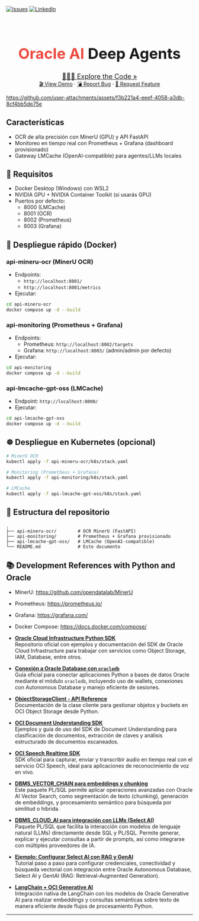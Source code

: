 [![Issues][issues-shield]][issues-url]
[![LinkedIn][linkedin-shield]][linkedin-url]

<!-- Intro -->
<br />
<div align="center" style="text-align:center;">
  <h1 style="font-size:40px; font-bload"><b style="color:#ec4b42">Oracle AI</b> Deep Agents</h1>
  
  <a style="font-size:large;" href="/src/">👨🏽‍💻 Explore the Code »</a>
  <br/>
  <a href="https://www.youtube.com/@jgangini">🎬 View Demo</a>
  ·
  <a href="https://github.com/jganggini/oracle-ai-deep-platform/issues">💣 Report Bug</a>
  ·
  <a href="https://github.com/jganggini/oracle-ai-deep-platform/pulls">🚀 Request Feature</a>
  
</div>

https://github.com/user-attachments/assets/f3b221a4-eeef-4058-a3db-8cf4bb5de75e


## Características

- OCR de alta precisión con MinerU (GPU) y API FastAPI
- Monitoreo en tiempo real con Prometheus + Grafana (dashboard provisionado)
- Gateway LMCache (OpenAI-compatible) para agentes/LLMs locales

## 🔧 Requisitos

- Docker Desktop (Windows) con WSL2
- NVIDIA GPU + NVIDIA Container Toolkit (si usarás GPU)
- Puertos por defecto:
  - 8000 (LMCache)
  - 8001 (OCR)
  - 8002 (Prometheus)
  - 8003 (Grafana)

## 🚀 Despliegue rápido (Docker)

### api-mineru-ocr (MinerU OCR)
- Endpoints:
  - `http://localhost:8001/`
  - `http://localhost:8001/metrics`
- Ejecutar:
```bash
cd api-mineru-ocr
docker compose up -d --build
```

### api-monitoring (Prometheus + Grafana)
- Endpoints:
  - Prometheus: `http://localhost:8002/targets`
  - Grafana: `http://localhost:8003/` (admin/admin por defecto)
- Ejecutar:
```bash
cd api-monitoring
docker compose up -d --build
```

### api-lmcache-gpt-oss (LMCache)
- Endpoint: `http://localhost:8000/`
- Ejecutar:
```bash
cd api-lmcache-gpt-oss
docker compose up -d --build
```

## ☸️ Despliegue en Kubernetes (opcional)

```bash
# MinerU OCR
kubectl apply -f api-mineru-ocr/k8s/stack.yaml

# Monitoring (Prometheus + Grafana)
kubectl apply -f api-monitoring/k8s/stack.yaml

# LMCache
kubectl apply -f api-lmcache-gpt-oss/k8s/stack.yaml
```

## 📁 Estructura del repositorio
```
.
├── api-mineru-ocr/        # OCR MinerU (FastAPI)
├── api-monitoring/        # Prometheus + Grafana provisionado
├── api-lmcache-gpt-oss/   # LMCache (OpenAI-compatible)
└── README.md              # Este documento
```

## 📚 Development References with Python and Oracle

- MinerU: https://github.com/opendatalab/MinerU
- Prometheus: https://prometheus.io/
- Grafana: https://grafana.com/
- Docker Compose: https://docs.docker.com/compose/

- [**Oracle Cloud Infrastructure Python SDK**](https://github.com/oracle/oci-python-sdk)  
  Repositorio oficial con ejemplos y documentación del SDK de Oracle Cloud Infrastructure para trabajar con servicios como Object Storage, IAM, Database, entre otros.

- [**Conexión a Oracle Database con `oracledb`**](https://python-oracledb.readthedocs.io/en/latest/user_guide/connection_handling.html)  
  Guía oficial para conectar aplicaciones Python a bases de datos Oracle mediante el módulo `oracledb`, incluyendo uso de wallets, conexiones con Autonomous Database y manejo eficiente de sesiones.

- [**ObjectStorageClient - API Reference**](https://oracle-cloud-infrastructure-python-sdk.readthedocs.io/en/latest/api/object_storage/client/oci.object_storage.ObjectStorageClient.html)  
  Documentación de la clase cliente para gestionar objetos y buckets en OCI Object Storage desde Python.

- [**OCI Document Understanding SDK**](https://www.ateam-oracle.com/post/using-oci-document-understanding-sdk-python-functions-document-classification-key-value-extraction)  
  Ejemplos y guía de uso del SDK de Document Understanding para clasificación de documentos, extracción de claves y análisis estructurado de documentos escaneados.

- [**OCI Speech Realtime SDK**](https://github.com/oracle/oci-ai-speech-realtime-python-sdk)  
  SDK oficial para capturar, enviar y transcribir audio en tiempo real con el servicio OCI Speech, ideal para aplicaciones de reconocimiento de voz en vivo.

- [**DBMS_VECTOR_CHAIN para embeddings y chunking**](https://docs.oracle.com/en/database/oracle/oracle-database/23/arpls/dbms_vector_chain1.html)  
  Este paquete PL/SQL permite aplicar operaciones avanzadas con Oracle AI Vector Search, como segmentación de texto (chunking), generación de embeddings, y procesamiento semántico para búsqueda por similitud o híbrida.

- [**DBMS_CLOUD_AI para integración con LLMs (Select AI)**](https://docs.oracle.com/en/database/oracle/oracle-database/23/arpls/dbms_cloud_ai1.html)  
  Paquete PL/SQL que facilita la interacción con modelos de lenguaje natural (LLMs) directamente desde SQL y PL/SQL. Permite generar, explicar y ejecutar consultas a partir de prompts, así como integrarse con múltiples proveedores de IA.

- [**Ejemplo: Configurar Select AI con RAG y GenAI**](https://docs.oracle.com/en-us/iaas/autonomous-database-serverless/doc/select-ai-examples.html#ADBSB-GUID-2FBD7DDB-CAC3-47AF-AB66-17F44C2ADAA4)  
  Tutorial paso a paso para configurar credenciales, conectividad y búsqueda vectorial con integración entre Oracle Autonomous Database, Select AI y GentAI (RAG: Retrieval-Augmented Generation).

- [**LangChain + OCI Generative AI**](https://python.langchain.com/docs/integrations/text_embedding/oci_generative_ai/)  
  Integración nativa de LangChain con los modelos de Oracle Generative AI para realizar embeddings y consultas semánticas sobre texto de manera eficiente desde flujos de procesamiento Python.

---

<!-- MARKDOWN LINKS & IMAGES -->
<!-- https://www.markdownguide.org/basic-syntax/#reference-style-links -->
[issues-shield]: https://img.shields.io/github/issues/othneildrew/Best-README-Template.svg?style=for-the-badge
[issues-url]: https://github.com/jganggini/oracle-ai-deep-platform/issues
[linkedin-shield]: https://img.shields.io/badge/-LinkedIn-black.svg?style=for-the-badge&logo=linkedin&colorB=555
[linkedin-url]: https://www.linkedin.com/in/jgangini/